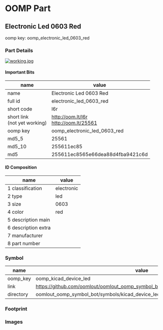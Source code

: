 # OOMP Part  
## Electronic Led 0603 Red  
  
oomp key: oomp_electronic_led_0603_red  
  
### Part Details  
  
[![working.jpg](working_600.jpg)](working.jpg)  
  
#### Important Bits  
| name | value | 
| --- | --- | 
| name | Electronic Led 0603 Red | 
| full id | electronic_led_0603_red | 
| short code | l6r | 
| short link<br>(not yet working) | http://oom.lt/l6r<br>http://oom.lt/25561 | 
| oomp key | oomp_electronic_led_0603_red | 
| md5_5 | 25561 | 
| md5_10 | 255611ec85 | 
| md5 | 255611ec8565e66dea88d4fba9421c6d | 
#### ID Composition  
| name | value | 
| --- | --- | 
| 1 classification | electronic | 
| 2 type | led | 
| 3 size | 0603 | 
| 4 color | red | 
| 5 description main |  | 
| 6 description extra |  | 
| 7 manufacturer |  | 
| 8 part number |  | 
### Symbol  
| name | value | 
| --- | --- | 
| oomp_key | oomp_kicad_device_led | 
| link | https://github.com/oomlout/oomlout_oomp_symbol_bot/tree/main/symbols/kicad_device_led | 
| directory | oomlout_oomp_symbol_bot/symbols/kicad_device_led//working/working.kicad_sym | 
### Footprint  
### Images  
